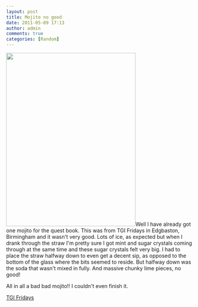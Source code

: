 ```yaml
---
layout: post
title: Mojito no good
date: 2011-05-09 17:13
author: admin
comments: true
categories: [Random]
---
```

<small><a href="http://blog.havinderatwal.com/wp-content/uploads/2011/05/IMG_00841-e1304961140732.jpg"><img class="alignright size-large wp-image-413" title="IMG_0084[1]" src="http://blog.havinderatwal.com/wp-content/uploads/2011/05/IMG_00841-e1304961140732-764x1024.jpg" alt="" width="350" height="468" /></a></small>Well I have already got one mojito for the quest book. This was from TGI Fridays in Edgbaston, Birmingham and it wasn't very good. Lots of ice, as expected but when I drank through the straw I'm pretty sure I got mint and sugar crystals coming through at the same time and these sugar crystals felt very big. I had to place the straw halfway down to even get a decent sip, as opposed to the bottom of the glass where the bits seemed to reside. But halfway down was the soda that wasn't mixed in fully. And massive chunky lime pieces, no good!

All in all a bad bad mojito!! I couldn't even finish it.

<a href="http://maps.google.co.uk/maps?f=q&amp;source=s_q&amp;hl=en&amp;geocode=&amp;q=T.G.I+Fridays,+Birmingham&amp;aq=1&amp;sll=53.800651,-4.064941&amp;sspn=25.285886,67.631836&amp;ie=UTF8&amp;hq=tgi+fridays&amp;hnear=Birmingham,+West+Midlands,+United+Kingdom&amp;ll=52.471501,-1.940997&amp;spn=0.012326,0.033023&amp;t=h&amp;z=16&amp;iwloc=A">TGI Fridays</a>
